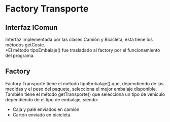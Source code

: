 # Factory Transporte

## Interfaz IComun
Interfaz implementada por las clases Camión y Bicicleta, ésta tiene los métodos getCoste.  
*El método tipoEmbalaje() fue trasladado al factory por el funcionamiento del programa.

## Factory
Factory Transporte tiene el método tipoEmbalaje() que, dependiendo de las medidas y el peso del paquete, selecciona el mejor embalaje disponible.  
También tiene el método getTransporte() que selecciona un tipo de vehículo dependiendo de el tipo de embalaje, siendo: 
- Caja y palé enviados en camión. 
- Cartón enviado en bicicleta.
